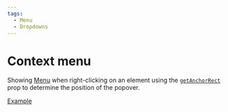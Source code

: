 ```yaml
---
tags:
  - Menu
  - Dropdowns
---
```


# Context menu

<div data-description>

Showing [Menu](/components/menu) when right-clicking on an element using the [`getAnchorRect`](/reference/menu#getanchorrect) prop to determine the position of the popover.

</div>

<div data-tags></div>

<a href="./index.react.tsx" data-playground>Example</a>
